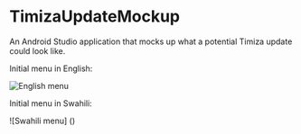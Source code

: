 # TimizaUpdateMockup

An Android Studio application that mocks up what a potential Timiza update could look like. 

Initial menu in English:

![English menu](https://github.com/priyankacpathak/TimizaUpdateMockup/blob/master/screenshots/Screenshot_2017-12-03-01-11-51.png?raw=true)

Initial menu in Swahili:

![Swahili menu] ()
